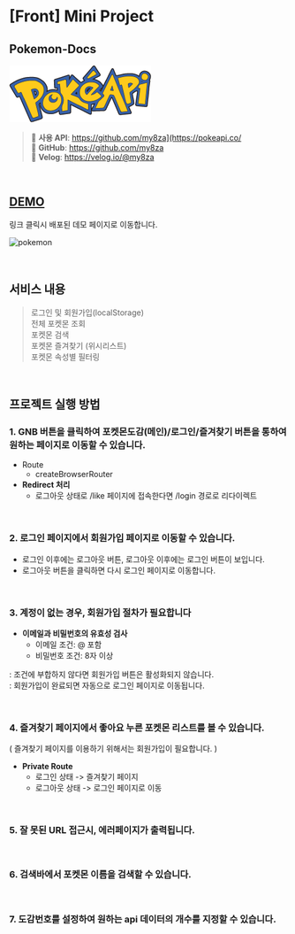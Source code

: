 # [Front] Mini Project

## Pokemon-Docs

<img width={200} src='https://raw.githubusercontent.com/PokeAPI/media/master/logo/pokeapi_256.png' alt='pokemon' />

> 📌 **사용 API**: https://github.com/my8za](https://pokeapi.co/ <br>
> 📌 **GitHub**: https://github.com/my8za <br>
> 📌 **Velog**: https://velog.io/@my8za

<br/>

## [DEMO](https://pokemon-doc.web.app/)

링크 클릭시 배포된 데모 페이지로 이동합니다.

![pokemon](https://github.com/my8za/Pokemon-Docs/assets/93106858/8d0bf0bc-d551-4b72-9101-386907433fb1)





<br/>

## 서비스 내용

> 로그인 및 회원가입(localStorage) <br/>
> 전체 포켓몬 조회 <br/>
> 포켓몬 검색 <br/>
> 포켓몬 즐겨찾기 (위시리스트) <br/>
> 포켓몬 속성별 필터링 <br/>

<br />

## 프로젝트 실행 방법

### 1. GNB 버튼을 클릭하여 포켓몬도감(메인)/로그인/즐겨찾기 버튼을 통하여 원하는 페이지로 이동할 수 있습니다.

- Route
  - createBrowserRouter
- **Redirect 처리**
  - 로그아웃 상태로 /like 페이지에 접속한다면 /login 경로로 리다이렉트

<br>

### 2. 로그인 페이지에서 회원가입 페이지로 이동할 수 있습니다.

- 로그인 이후에는 로그아웃 버튼, 로그아웃 이후에는 로그인 버튼이 보입니다.
- 로그아웃 버튼을 클릭하면 다시 로그인 페이지로 이동합니다.

<br />

### 3. 계정이 없는 경우, 회원가입 절차가 필요합니다

- **이메일과 비밀번호의 유효성 검사**
  - 이메일 조건: @ 포함
  - 비밀번호 조건: 8자 이상

: 조건에 부합하지 않다면 회원가입 버튼은 활성화되지 않습니다. <br/>
: 회원가입이 완료되면 자동으로 로그인 페이지로 이동됩니다.

<br>

### 4. 즐겨찾기 페이지에서 좋아요 누른 포켓몬 리스트를 볼 수 있습니다.

( 즐겨찾기 페이지를 이용하기 위해서는 회원가입이 필요합니다. )

- **Private Route**
  - 로그인 상태 -> 즐겨찾기 페이지
  - 로그아웃 상태 -> 로그인 페이지로 이동

<br>

### 5. 잘 못된 URL 접근시, 에러페이지가 출력됩니다.

<br>

### 6. 검색바에서 포켓몬 이름을 검색할 수 있습니다.

<br>

### 7. 도감번호를 설정하여 원하는 api 데이터의 개수를 지정할 수 있습니다.

<br>
